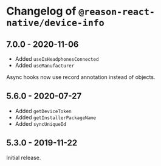 # Changelog of `@reason-react-native/device-info`

## 7.0.0 - 2020-11-06

- Added `useIsHeadphonesConnected`
- Added `useManufacturer`

Async hooks now use record annotation instead of objects.

## 5.6.0 - 2020-07-27

- Added `getDeviceToken`
- Added `getInstallerPackageName`
- Added `syncUniqueId`

## 5.3.0 - 2019-11-22

Initial release.
